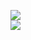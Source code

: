 [![](https://img.shields.io/badge/Made%20With-Github%20Spray-lightgrey.svg?style=for-the-badge&logo=github)](https://github.com/Annihil/github-spray#17817)  
[![](https://i.imgur.com/2DrTn0Z.gif)](https://github.com/Annihil/github-spray)